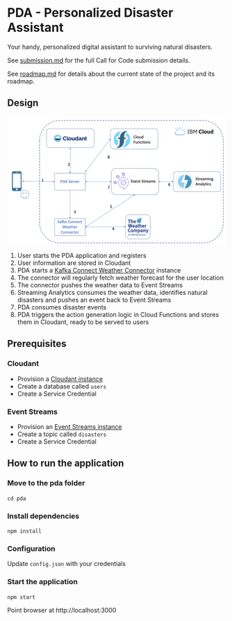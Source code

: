# PDA - Personalized Disaster Assistant

Your handy, personalized digital assistant to surviving natural disasters.

See [submission.md](submission.md) for the full Call for Code submission details.

See [roadmap.md](roadmap.md) for details about the current state of the project and its roadmap.

## Design

![Design](design/design.png)

1. User starts the PDA application and registers
2. User information are stored in Cloudant
3. PDA starts a [Kafka Connect Weather Connector](https://github.com/ibm-messaging/kafka-connect-weather-source) instance
4. The connector will regularly fetch weather forecast for the user location
5. The connector pushes the weather data to Event Streams
6. Streaming Analytics consumes the weather data, identifies natural disasters and pushes an event back to Event Streams
7. PDA consumes disaster events
8. PDA triggers the action generation logic in Cloud Functions and stores them in Cloudant, ready to be served to users

## Prerequisites

### Cloudant

- Provision a [Cloudant instance](https://cloud.ibm.com/catalog/services/cloudant)
- Create a database called `users`
- Create a Service Credential

### Event Streams

- Provision an [Event Streams instance](https://cloud.ibm.com/catalog/services/event-streams)
- Create a topic called `disasters`
- Create a Service Credential

## How to run the application

### Move to the pda folder

```shell
cd pda
```

### Install dependencies

```shell
npm install
```

### Configuration

Update `config.json` with your credentials

### Start the application 
```shell
npm start
```

Point browser at http://localhost:3000
